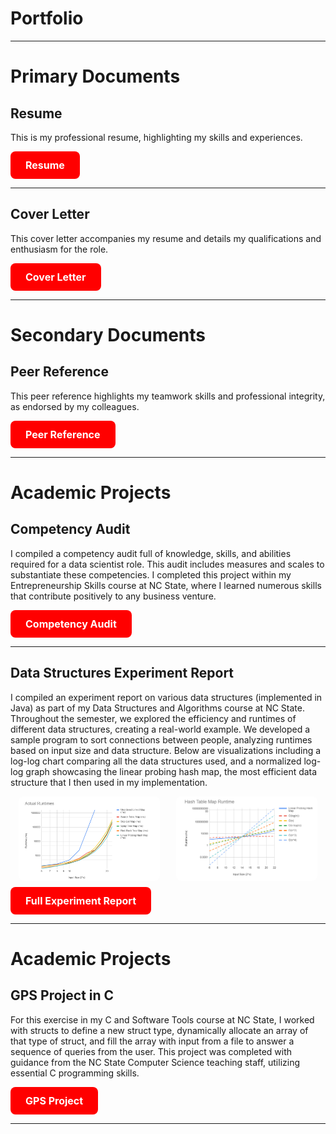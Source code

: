 <h1>Portfolio</h1>

---

<h1>Primary Documents</h1>
<div>
<h2>Resume</h2>
<p>This is my professional resume, highlighting my skills and experiences.</p>
    <a href="https://github.com/katieahammer/katieahammer.github.io/blob/master/pdf/Resume-Katherine-Hammer.docx.pdf" target="_blank" style="background-color: #FF0000; color: white; padding: 12px 24px; text-align: center; text-decoration: none; display: inline-block; border-radius: 8px; font-weight: bold; font-size: 16px; border: none; cursor: pointer; transition: background-color 0.3s ease;">
        Resume
    </a>
    
</div>


---
<div>
<h2>Cover Letter</h2>
<p>This cover letter accompanies my resume and details my qualifications and enthusiasm for the role.</p>
    <a href="https://github.com/katieahammer/katieahammer.github.io/blob/master/pdf/Cover%20Letter%20(4)%20(1).pdf" target="_blank" style="background-color: #FF0000; color: white; padding: 12px 24px; text-align: center; text-decoration: none; display: inline-block; border-radius: 8px; font-weight: bold; font-size: 16px; border: none; cursor: pointer; transition: background-color 0.3s ease;">
         Cover Letter
    </a>
    
</div>


---
<h1>Secondary Documents</h1>
<div>
<h2>Peer Reference</h2>
<p>This peer reference highlights my teamwork skills and professional integrity, as endorsed by my colleagues.</p>
    <a href="https://github.com/katieahammer/katieahammer.github.io/blob/master/pdf/Peer%20Reference.pdf" target="_blank" style="background-color: #FF0000; color: white; padding: 12px 24px; text-align: center; text-decoration: none; display: inline-block; border-radius: 8px; font-weight: bold; font-size: 16px; border: none; cursor: pointer; transition: background-color 0.3s ease;">
        Peer Reference
    </a>
    
</div>


---


<h1>Academic Projects</h1>
<div>
<h2>Competency Audit</h2>
<p>
    I compiled a competency audit full of knowledge, skills, and abilities required for a data scientist role. 
    This audit includes measures and scales to substantiate these competencies. I completed this project 
    within my Entrepreneurship Skills course at NC State, where I learned numerous skills that contribute 
    positively to any business venture.
    </p>
    <a href="https://github.com/katieahammer/katieahammer.github.io/raw/master/pdf/Competency%20Audit-%20Katie%20Hammer.pdf" target="_blank" style="background-color: #FF0000; color: white; padding: 12px 24px; text-align: center; text-decoration: none; display: inline-block; border-radius: 8px; font-weight: bold; font-size: 16px; border: none; cursor: pointer; transition: background-color 0.3s ease;">
    Competency Audit
</a>
    
</div>


---
<div>
    <h2>Data Structures Experiment Report</h2>
    <p>
    I compiled an experiment report on various data structures (implemented in Java) as part of my Data 
    Structures and Algorithms course at NC State. Throughout the semester, we explored the efficiency and 
    runtimes of different data structures, creating a real-world example. We developed a sample program 
    to sort connections between people, analyzing runtimes based on input size and data structure. 
    Below are visualizations including a log-log chart comparing all the data structures used, and a normalized log-log 
    graph showcasing the linear probing hash map, the most efficient data structure that I then used in my implementation.
    </p>
    <div style="display: flex; justify-content: space-around;">
        <img src="https://github.com/katieahammer/katieahammer.github.io/raw/master/images/loglog.png" alt="Log-Log Chart of Data Structures" style="width: 45%; border-radius: 8px;">
        <img src="https://github.com/katieahammer/katieahammer.github.io/raw/master/images/loglog2.png" alt="Normalized Log-Log Graph for Linear Probing Hash Map" style="width: 45%; border-radius: 8px;">
    </div>
    <a href="https://github.com/katieahammer/katieahammer.github.io/raw/master/pdf/Experiment%20Report.pdf" target="_blank" style="background-color: #FF0000; color: white; padding: 12px 24px; text-align: center; text-decoration: none; display: inline-block; border-radius: 8px; font-weight: bold; font-size: 16px; border: none; cursor: pointer; transition: background-color 0.3s ease; margin-top: 10px;">
        Full Experiment Report
    </a>
    
</div>


---
<h1>Academic Projects</h1>
<div>
    <h2>GPS Project in C</h2>
    <p>
For this exercise in my C and Software Tools course at NC State, I worked with structs to define a new struct type, dynamically allocate an
array of that type of struct, and fill the array with input from a file to answer a sequence of queries from the user. This project was completed with guidance from the NC State Computer Science teaching staff, utilizing essential C programming skills.
    </p>
    <a href="https://github.com/katieahammer/katieahammer.github.io/blob/master/pdf/gps.c" target="_blank" style="background-color: #FF0000; color: white; padding: 12px 24px; text-align: center; text-decoration: none; display: inline-block; border-radius: 8px; font-weight: bold; font-size: 16px; border: none; cursor: pointer; transition: background-color 0.3s ease;">
        GPS Project
    </a>
    
</div>


---



